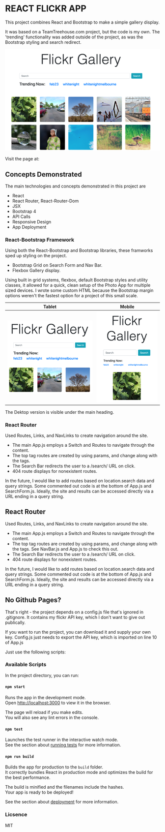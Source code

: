 
# REACT FLICKR APP
This project combines React and Bootstrap to make a simple gallery display.  

It was based on a TeamTreehouse.com project, but the code is my own. The 'trending' functionality was added outside of the project, as was the Bootstrap styling and search redirect. 

![React Flickr App as seen on desktop](/img/Desktop.png)

Visit the page at: 

## Concepts Demonstrated

The main technologies and concepts demonstrated in this project are
* React
* React Router, React-Router-Dom
* JSX
* Bootstrap 4
* API Calls
* Responsive Design
* App Deployment

### React-Bootstrap Framework

Using both the React-Bootstrap and Bootstrap libraries, these framworks sped up styling on the project. 

* Bootstrap Grid on Search Form and Nav Bar.
* Flexbox Gallery display.

Using built in grid systems, flexbox, default Bootstrap styles and utility classes, it allowed for a quick, clean setup of the Photo App for multiple sized devices. I wrote some custom HTML because the Bootstrap margin options weren't the fastest option for a project of this small scale. 

| Tablet| Mobile |
| --- | --- |
| ![React Flickr App as seen on Tablet](/img/Tablet.png) | ![React Flickr App as seen on Mobile](/img/Mobile.png) |

The Dektop version is visible under the main heading. 

### React Router

Used Routes, Links, and NavLinks to create navigation around the site. 
* The main App.js employs a Switch and Routes to navigate through the content. 
* The top tag routes are created by using params, and change along with the tags. 
* The Search Bar redirects the user to a /search/ URL on click.
* 404 route displays for nonexistent routes.

In the future, I would like to add routes based on location.search data and query strings. Some commented out code is at the bottom of App.js and SearchForm.js. Ideally, the site and results can be accessed directly via a URL ending in a query string. 

## React Router

Used Routes, Links, and NavLinks to create navigation around the site. 
* The main App.js employs a Switch and Routes to navigate through the content. 
* The top tag routes are created by using params, and change along with the tags. See NavBar.js and App.js to check this out.  
* The Search Bar redirects the user to a /search/ URL on click.
* 404 route displays for nonexistent routes.

In the future, I would like to add routes based on location.search data and query strings. Some commented out code is at the bottom of App.js and SearchForm.js. Ideally, the site and results can be accessed directly via a URL ending in a query string. 

## No Github Pages?

That's right - the project depends on a config.js file that's ignored in .gitignore. It contains my flickr API key, which I don't want to give out publically. 

If you want to run the project, you can download it and supply your own key. Config.js just needs to export the API key, which is imported on line 10 of App.js

Just use the following scripts:

### Available Scripts

In the project directory, you can run:

#### `npm start`

Runs the app in the development mode.<br />
Open [http://localhost:3000](http://localhost:3000) to view it in the browser.

The page will reload if you make edits.<br />
You will also see any lint errors in the console.

#### `npm test`

Launches the test runner in the interactive watch mode.<br />
See the section about [running tests](https://facebook.github.io/create-react-app/docs/running-tests) for more information.

#### `npm run build`

Builds the app for production to the `build` folder.<br />
It correctly bundles React in production mode and optimizes the build for the best performance.

The build is minified and the filenames include the hashes.<br />
Your app is ready to be deployed!

See the section about [deployment](https://facebook.github.io/create-react-app/docs/deployment) for more information.

### Licsence 
MIT